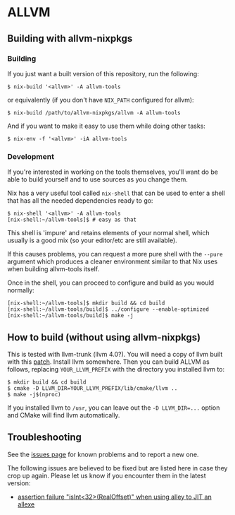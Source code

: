 # ALLVM

## Building with allvm-nixpkgs

### Building
If you just want a built version of this repository, run the following:
```console
$ nix-build '<allvm>' -A allvm-tools
```

or equivalently (if you don't have `NIX_PATH` configured for allvm):
```console
$ nix-build /path/to/allvm-nixpkgs/allvm -A allvm-tools
```

And if you want to make it easy to use them while doing other tasks:
```console
$ nix-env -f '<allvm>' -iA allvm-tools
```

### Development

If you're interested in working on the tools themselves,
you'll want do be able to build yourself and to use
sources as you change them.

Nix has a very useful tool called `nix-shell` that can
be used to enter a shell that has all the needed dependencies
ready to go:
```console
$ nix-shell '<allvm>' -A allvm-tools
[nix-shell:~/allvm-tools]$ # easy as that
```
This shell is 'impure' and retains elements of your normal shell,
which usually is a good mix (so your editor/etc are still available).

If this causes problems, you can request a more pure shell
with the `--pure` argument which produces a cleaner environment
similar to that Nix uses when building allvm-tools itself.

Once in the shell, you can proceed to configure and build
as you would normally:

```console
[nix-shell:~/allvm-tools]$ mkdir build && cd build
[nix-shell:~/allvm-tools/build]$ ../configure --enable-optimized
[nix-shell:~/allvm-tools/build]$ make -j
```


## How to build (without using allvm-nixpkgs)

This is tested with llvm-trunk (llvm 4.0?). You will need a copy of llvm built
with this [patch](https://gitlab-beta.engr.illinois.edu/llvm/allvm-nixpkgs/raw/master/pkgs/development/compilers/llvm/master/patches/llvm-R_X86_64_NONE.patch).
Install llvm somewhere. Then you can build ALLVM as follows, replacing
`YOUR_LLVM_PREFIX` with the directory you installed llvm to:

```console
$ mkdir build && cd build
$ cmake -D LLVM_DIR=YOUR_LLVM_PREFIX/lib/cmake/llvm ..
$ make -j$(nproc)
```

If you installed llvm to `/usr`, you can leave out the `-D LLVM_DIR=...` option
and CMake will find llvm automatically.

## Troubleshooting

See the [issues page](https://gitlab-beta.engr.illinois.edu/llvm/allvm/issues) for known problems and to report a new one.

The following issues are believed to be fixed but are listed here in case they crop up again.
Please let us know if you encounter them in the latest version:

* [assertion failure "isInt<32>(RealOffset)" when using alley to JIT an allexe](#1)
